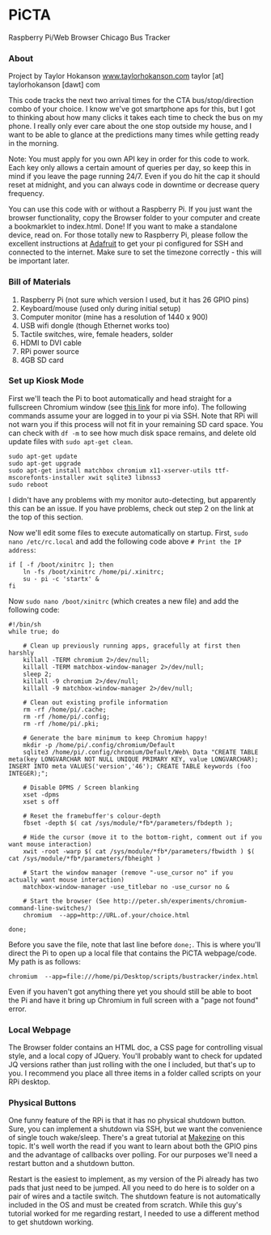 # PiCTA
Raspberry Pi/Web Browser Chicago Bus Tracker

### About

Project by Taylor Hokanson
www.taylorhokanson.com
taylor [at] taylorhokanson [dawt] com 

This code tracks the next two arrival times for the CTA
bus/stop/direction combo of your choice. I know we've got smartphone aps
for this, but I got to thinking
about how many clicks it takes each time to check the bus on my phone. I really
only ever care about the one stop outside my house, and I want to be
able to glance at the predictions many times while getting ready in the
morning.

Note: You must apply for you own API key in order for this code to work. Each
key only allows a certain amount of queries per day, so keep this in
mind if you leave the page running 24/7. Even if you do hit the cap it
should reset at midnight, and you can always code in downtime or
decrease query frequency.

You can use this code with or without a Raspberry Pi. If you just want
the browser functionality, copy the Browser folder to your computer and
create a bookmarklet to index.html. Done! If you want to make a standalone
device, read on. For those totally new to Raspberry Pi, please follow the
excellent instructions at
[Adafruit](https://learn.adafruit.com/category/raspberry-pi) to get your
pi configured for SSH and connected to the internet. Make sure to set
the timezone correctly - this will be important later.

### Bill of Materials

1. Raspberry Pi (not sure which version I used, but it has 26 GPIO pins)
2. Keyboard/mouse (used only during initial setup)
3. Computer monitor (mine has a resolution of 1440 x 900)
4. USB wifi dongle (though Ethernet works too)
5. Tactile switches, wire, female headers, solder
6. HDMI to DVI cable
7. RPi power source
8. 4GB SD card

### Set up Kiosk Mode

First we'll teach the Pi to boot automatically and head straight for a
fullscreen Chromium window (see 
[this link](http://blogs.wcode.org/2013/09/howto-boot-your-raspberry-pi-into-a-fullscreen-browser-kiosk/#comments-toggle)
 for more info). The following commands assume your are logged in to
 your pi via SSH. Note that RPi will not warn you if this process will
 not fit in your remaining SD card space. You can check with `df -m` to
 see how much disk space remains, and delete old update files with `sudo
 apt-get clean`.

```
sudo apt-get update
sudo apt-get upgrade
sudo apt-get install matchbox chromium x11-xserver-utils ttf-mscorefonts-installer xwit sqlite3 libnss3
sudo reboot
```

I didn't have any problems with my monitor auto-detecting, but
apparently this can be an issue. If you have problems, check out step 2
on the link at the top of this section.

Now we'll edit some files to execute automatically on startup. First,
`sudo nano /etc/rc.local` and add the following code above `# Print the IP
address`:

```
if [ -f /boot/xinitrc ]; then
	ln -fs /boot/xinitrc /home/pi/.xinitrc;
	su - pi -c 'startx' &
fi
```

Now `sudo nano /boot/xinitrc` (which creates a new file) and add the following code:

```
#!/bin/sh
while true; do

	# Clean up previously running apps, gracefully at first then harshly
	killall -TERM chromium 2>/dev/null;
	killall -TERM matchbox-window-manager 2>/dev/null;
	sleep 2;
	killall -9 chromium 2>/dev/null;
	killall -9 matchbox-window-manager 2>/dev/null;

	# Clean out existing profile information
	rm -rf /home/pi/.cache;
	rm -rf /home/pi/.config;
	rm -rf /home/pi/.pki;

	# Generate the bare minimum to keep Chromium happy!
	mkdir -p /home/pi/.config/chromium/Default
	sqlite3 /home/pi/.config/chromium/Default/Web\ Data "CREATE TABLE meta(key LONGVARCHAR NOT NULL UNIQUE PRIMARY KEY, value LONGVARCHAR); INSERT INTO meta VALUES('version','46'); CREATE TABLE keywords (foo INTEGER);";

	# Disable DPMS / Screen blanking
	xset -dpms
	xset s off

	# Reset the framebuffer's colour-depth
	fbset -depth $( cat /sys/module/*fb*/parameters/fbdepth );

	# Hide the cursor (move it to the bottom-right, comment out if you want mouse interaction)
	xwit -root -warp $( cat /sys/module/*fb*/parameters/fbwidth ) $( cat /sys/module/*fb*/parameters/fbheight )

	# Start the window manager (remove "-use_cursor no" if you actually want mouse interaction)
	matchbox-window-manager -use_titlebar no -use_cursor no &

	# Start the browser (See http://peter.sh/experiments/chromium-command-line-switches/)
	chromium  --app=http://URL.of.your/choice.html

done;
```

Before you save the file, note that last line before `done;`. This is
where you'll direct the Pi to open up a local file that contains the
PiCTA webpage/code. My path is as follows:

```
chromium  --app=file:///home/pi/Desktop/scripts/bustracker/index.html
```

Even if you haven't got anything there yet you should still be able to
boot the Pi and have it  bring up Chromium in full screen with a "page
not found" error.

### Local Webpage

The Browser folder contains an HTML doc, a CSS page for controlling
visual style, and a local copy of JQuery. You'll probably want to check
for updated JQ versions rather than just rolling with the one I
included, but that's up to you. I recommend you place all three items in
a folder called scripts on your RPi desktop.

### Physical Buttons

One funny feature of the RPi is that it has no physical shutdown button.
Sure, you can implement a shutdown via SSH, but we want the convenience
of single touch wake/sleep. There's a great tutorial at 
[Makezine](http://makezine.com/projects/tutorial-raspberry-pi-gpio-pins-and-python/) 
on this topic. It's well worth the read if you want to learn about both
the GPIO pins and the advantage of callbacks over polling. For our
purposes we'll need a restart button and a shutdown button.

Restart is the easiest to implement, as my version of the Pi already has
two pads that just need to be jumped. All you need to do here is to
solder on a pair of wires and a tactile switch. The shutdown feature is
not automatically included in the OS and must be created from scratch.
While this guy's tutorial worked for me regarding restart, I needed to
use a different method to get shutdown working.

